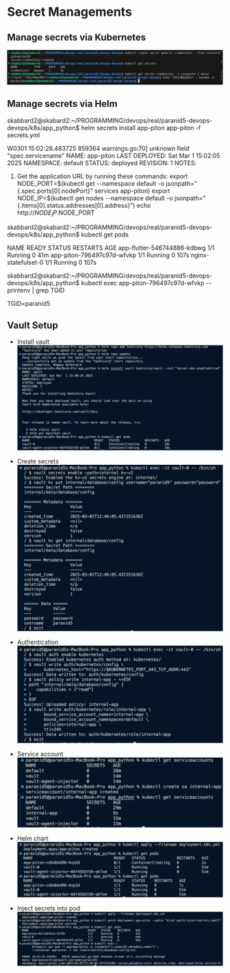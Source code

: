 # Secret Managements

## Manage secrets via Kubernetes

![kuber_secret](assets/kuber_secret.png)

## Manage secrets via Helm

skabbard2@skabard2:~/PROGRAMMING/devops/real/paranid5-devops-devops/k8s/app_python$ helm secrets install app-piton app-piton -f secrets.yml

W0301 15:02:28.483725  859364 warnings.go:70] unknown field "spec.servicename"
NAME: app-piton
LAST DEPLOYED: Sat Mar  1 15:02:05 2025
NAMESPACE: default
STATUS: deployed
REVISION: 1
NOTES:
1. Get the application URL by running these commands:
  export NODE_PORT=$(kubectl get --namespace default -o jsonpath="{.spec.ports[0].nodePort}" services app-piton)
  export NODE_IP=$(kubectl get nodes --namespace default -o jsonpath="{.items[0].status.addresses[0].address}")
  echo http://$NODE_IP:$NODE_PORT

skabbard2@skabard2:~/PROGRAMMING/devops/real/paranid5-devops-devops/k8s/app_python$ kubectl get pods

NAME                          READY   STATUS    RESTARTS   AGE
app-flutter-546744886-kdbwg   1/1     Running   0          41m
app-piton-796497c97d-wfvkp    1/1     Running   0          107s
nginx-statefulset-0           1/1     Running   0          107s

skabbard2@skabard2:~/PROGRAMMING/devops/real/paranid5-devops-devops/k8s/app_python$ kubectl exec app-piton-796497c97d-wfvkp -- printenv | grep TGID

TGID=paranid5

## Vault Setup

* Install vault
![vault_install](assets/vault_install.png)

* Create secrets
![vault_secrets](assets/vault_secrets.png)

* Authentication
![vault_auth](assets/vault_auth.png)

* Service account
![vault_service_account](assets/vault_service_account.png)

* Helm chart
![vault_helm_setup](assets/vault_helm_setup.png)

* Inject secrets into pod
![vault_helm_inject](assets/vault_helm_inject.png)
